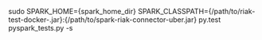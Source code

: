 sudo SPARK_HOME={spark_home_dir} SPARK_CLASSPATH={/path/to/riak-test-docker-.jar}:{/path/to/spark-riak-connector-uber.jar} py.test pyspark_tests.py -s